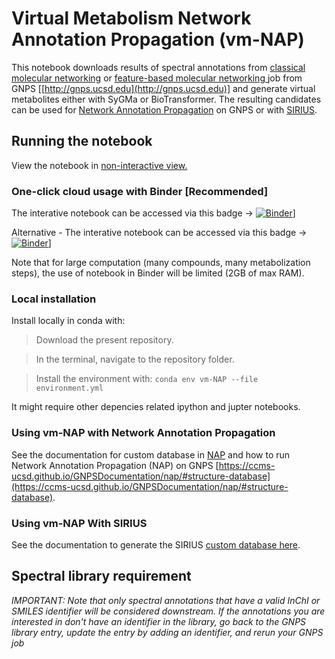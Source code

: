 # Virtual Metabolism Network Annotation Propagation (vm-NAP)

This notebook downloads results of spectral annotations from [classical molecular networking](https://ccms-ucsd.github.io/GNPSDocumentation/networking/) or [feature-based molecular networking ](https://ccms-ucsd.github.io/GNPSDocumentation/featurebasedmolecularnetworking/)job from GNPS [[http://gnps.ucsd.edu](http://gnps.ucsd.edu)] and generate virtual metabolites either with SyGMa or BioTransformer. The resulting candidates can be used for [Network Annotation Propagation](https://ccms-ucsd.github.io/GNPSDocumentation/nap/) on GNPS or with [SIRIUS](https://boecker-lab.github.io/docs.sirius.github.io/install/).


## Running the notebook

View the notebook in [non-interactive view.](https://nbviewer.jupyter.org/github/lfnothias/vm-NAP/blob/main/2105_vm-NAP-GNPS.ipynb)

### One-click cloud usage with Binder [Recommended]

The interative notebook can be accessed via this badge -> [![Binder](https://mybinder.org/badge_logo.svg)](https://mybinder.org/v2/gh/lfnothias/vm-NAP/main?urlpath=lab/tree/2202_vm-NAP-GNPS.ipynb)]

Alternative - The interative notebook can be accessed via this badge -> [![Binder](https://mybinder.org/badge_logo.svg)](https://notebooks.gesis.org/binder/v2/gh/lfnothias/vm-NAP/main?urlpath=lab/tree/home/jovyan/IODA_notebooks_welcome)]

Note that for large computation (many compounds, many metabolization steps), the use of notebook in Binder will be limited (2GB of max RAM).

### Local installation

Install locally in conda with:

>Download the present repository.

>In the terminal, navigate to the repository folder.

> Install the environment with:
`conda env vm-NAP --file environment.yml`

It might require other depencies related ipython and jupter notebooks.

### Using vm-NAP with Network Annotation Propagation

See the documentation for custom database in [NAP](https://ccms-ucsd.github.io/GNPSDocumentation/nap/#structure-database) and how to run Network Annotation Propagation (NAP) on GNPS [https://ccms-ucsd.github.io/GNPSDocumentation/nap/#structure-database](https://ccms-ucsd.github.io/GNPSDocumentation/nap/#structure-database).

### Using vm-NAP With SIRIUS

See the documentation to generate the SIRIUS [custom database here](https://boecker-lab.github.io/docs.sirius.github.io/cli-standalone/#custom-database-tool).


## Spectral library requirement

*IMPORTANT: Note that only spectral annotations that have a valid InChI or SMILES identifier will be considered downstream. If the annotations you are interested in don't have an identifier in the library, go back to the GNPS library entry, update the entry by adding an identifier, and rerun your GNPS job*
